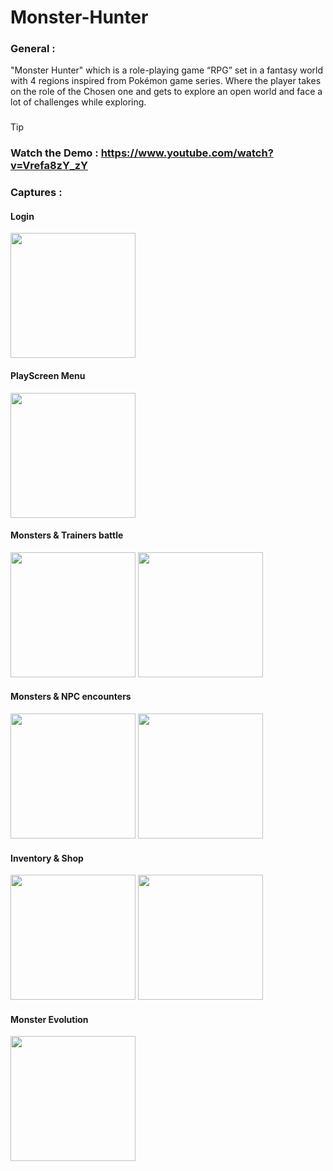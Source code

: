 # Monster-Hunter

### General :

"Monster Hunter" which is a role-playing game “RPG” set in a fantasy world with 4 regions inspired from Pokémon game series.
Where the player takes on the role of the Chosen one and gets to explore an open world and face a lot of challenges while exploring.
###
> [!TIP]
> ### Watch the Demo : https://www.youtube.com/watch?v=Vrefa8zY_zY

### Captures :
#### Login
  <img src="https://github.com/chihebnj/Monster-Hunter/assets/164964513/d2765e93-b244-4955-82c6-d91cd299788a" with="200" height="200">
  
#### PlayScreen Menu 
<img src="https://github.com/chihebnj/Monster-Hunter/assets/164964513/0f51d785-090f-4bff-a053-6142d0461d16" with="200" height="200">

#### Monsters & Trainers battle 
<div> 
<img src="https://github.com/chihebnj/Monster-Hunter/assets/164964513/5555b6bf-bc06-4aac-af25-606e4b2adb18" with="200" height="200" >

<img src="https://github.com/chihebnj/Monster-Hunter/assets/164964513/a85e5c62-4648-4606-b6b2-6a4ffe920746" with="200" height="200" >
</div>  

#### Monsters & NPC encounters 
<div> 
<img src="https://github.com/chihebnj/Monster-Hunter/assets/164964513/131b62eb-9ca4-4e74-a948-89ff1cf7a23c" with="200" height="200" >

<img src="https://github.com/chihebnj/Monster-Hunter/assets/164964513/174de813-2033-45d2-afc2-a82c8bea8a68" with="200" height="200" >
</div>  

#### Inventory & Shop 
<div> 
<img src="https://github.com/chihebnj/Monster-Hunter/assets/164964513/d47d96e9-698f-4bf2-957a-144d71b52e4e" with="200" height="200" >

<img src="https://github.com/chihebnj/Monster-Hunter/assets/164964513/941e23c6-8d2d-4ea5-a396-18c53eeae66a" with="200" height="200" >
</div>  

#### Monster Evolution 
<img src="https://github.com/chihebnj/Monster-Hunter/assets/164964513/898ab9aa-8cd9-4080-930b-58bfd7c0b68f" with="200" height="200">
